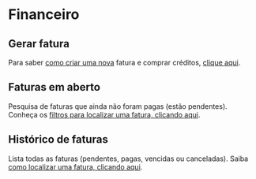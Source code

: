 <script setup>
  import NoteComponent from './components/Note.md';
  import AsideArticle from './components/AsideArticle.vue';
</script>

<div style="margin-bottom: 2rem">
  <NoteComponent/>
</div>

# Financeiro

<AsideArticle/>

## Gerar fatura

Para saber [como criar uma nova](/buy-credits) fatura e comprar créditos, [clique aqui](/buy-credits).

## Faturas em aberto

Pesquisa de faturas que ainda não foram pagas (estão pendentes). Conheça os [filtros para localizar uma fatura, clicando aqui](/buy-credits#localizando-faturas).

## Histórico de faturas

Lista todas as faturas (pendentes, pagas, vencidas ou canceladas). Saiba [como localizar uma fatura, clicando aqui](/buy-credits#localizando-faturas).
